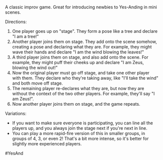 A classic improv game. Great for introducing newbies to Yes-Anding in mini scenes.

Directions:
1. One player goes up on "stage". They form a pose like a tree and declare "I am a tree!"
2. Another player joins them on stage. They add onto the scene somehow, creating a pose and declaring what they are. For example, they might wave their hands and declare "I am the wind blowing the leaves!"
3. A third player joins them on stage, and also add onto the scene. For example, they might puff their cheeks up and declare "I am Zeus, blowing the wind out!"
4. Now the original player must go off stage, and take one other player with them. They declare who they're taking away, like "I'll take the wind" and both move off stage.
5. The remaining player re-declares what they are, but now they are without the context of the two other players. For example, they'll say "I am Zeus!".
6. Now another player joins them on stage, and the game repeats.

Variations:
* If you want to make sure everyone is participating, you can line all the players up, and you always join the stage next if you're next in line.
* You can play a more rapid-fire version of this in smaller groups, in groups of 4, 3, or even 2! That's a bit more intense, so it's better for slightly more experienced players.

#YesAnd